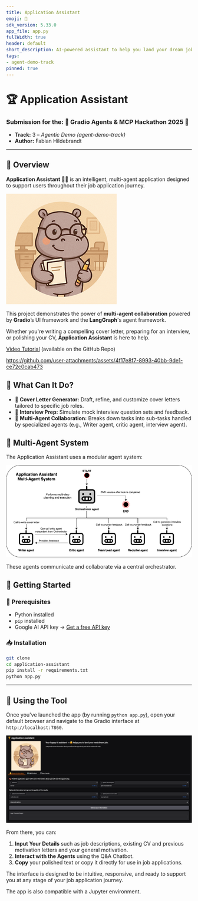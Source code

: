 ```yaml
---
title: Application Assistant
emoji: 🦛
sdk_version: 5.33.0
app_file: app.py
fullWidth: true
header: default
short_description: AI-powered assistant to help you land your dream job.
tags:
- agent-demo-track
pinned: true
---
```


# 🏆 Application Assistant

### Submission for the: 🤖 Gradio Agents & MCP Hackathon 2025 🚀  
- **Track:** 3 – *Agentic Demo (agent-demo-track)*  
- **Author:** Fabian Hildebrandt

---

## 📌 Overview

**Application Assistant** 🦛🤗 is an intelligent, multi-agent application designed to support users throughout their job application journey.

![Application Assistant](application_assistant.png)

This project demonstrates the power of **multi-agent collaboration** powered by **Gradio**’s UI framework and the **LangGraph**'s agent framework. 

Whether you're writing a compelling cover letter, preparing for an interview, or polishing your CV, **Application Assistant** is here to help.


[Video Tutorial](https://github.com/FabianHildebrandt/Application-Assistant/tree/main) (available on the GitHub Repo)

https://github.com/user-attachments/assets/4f17e8f7-8993-40bb-9de1-ce72c0cab473



## 🤖 What Can It Do?

- 📝 **Cover Letter Generator:** Draft, refine, and customize cover letters tailored to specific job roles.
- 🎤 **Interview Prep:** Simulate mock interview question sets and feedback.
- 👥 **Multi-Agent Collaboration:** Breaks down tasks into sub-tasks handled by specialized agents (e.g., Writer agent, critic agent, interview agent).


## 🧠 Multi-Agent System

The Application Assistant uses a modular agent system:

![Architecture](mas_architecture.png)


These agents communicate and collaborate via a central orchestrator.


## 🚀 Getting Started

### 🔧 Prerequisites
- Python installed
- `pip` installed
- Google AI API key -> [Get a free API key](https://ai.google.dev/gemini-api/docs/api-key)

### 📥 Installation

```bash
git clone 
cd application-assistant
pip install -r requirements.txt
python app.py
```

---
## 🧭 Using the Tool

Once you've launched the app (by running `python app.py`), open your default browser and navigate to the Gradio interface at `http://localhost:7860`.

![Interface](interface.png)

From there, you can:
1. **Input Your Details** such as job descriptions, existing CV and previous motivation letters and your general motivation.
2. **Interact with the Agents** using the Q&A Chatbot.
3. **Copy** your polished text or copy it directly for use in job applications.

The interface is designed to be intuitive, responsive, and ready to support you at any stage of your job application journey.

The app is also compatible with a Jupyter environment.
